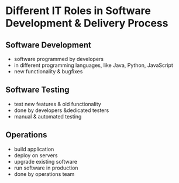 # Different IT Roles in Software Development & Delivery Process

## Software Development

- software programmed by developers
- in different programming languages, like Java, Python, JavaScript
- new functionality & bugfixes

## Software Testing

- test new features & old functionality
- done by developers &dedicated testers
- manual & automated testing

## Operations

- build application
- deploy on servers
- upgrade existing software
- run software in production
- done by operations team
